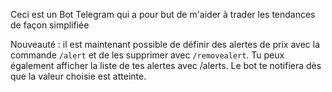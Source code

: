 Ceci est un Bot Telegram qui a pour but de m'aider à trader les tendances de façon simplifiée

Nouveauté : il est maintenant possible de définir des alertes de prix avec la commande `/alert` et de les supprimer avec `/removealert`. Tu peux également afficher la liste de tes alertes avec /alerts. Le bot te notifiera dès que la valeur choisie est atteinte.

